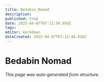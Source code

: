 ```yaml
---
title: Bedabin_Nomad
description: 
published: true
date: 2025-04-07T07:12:50.856Z
tags: 
editor: markdown
dateCreated: 2025-04-07T07:12:48.818Z
---
```


# Bedabin Nomad

*This page was auto-generated from structure.*